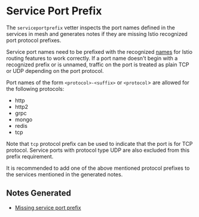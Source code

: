 # Service Port Prefix

The `serviceportprefix` vetter inspects the port names defined in the services in
mesh and generates notes if they are missing Istio recognized port
protocol prefixes.

Service port names need to be prefixed with the recognized
[names](https://istio.io/docs/setup/kubernetes/sidecar-injection.html) for Istio
routing features to work correctly. If a port name doesn't begin with a
recognized prefix or is unnamed, traffic on the port is treated as plain TCP or
UDP depending on the port protocol.

Port names of the form `<protocol>-<suffix>` or `<protocol`> are allowed for
the following protocols:

* http
* http2
* grpc
* mongo
* redis
* tcp

Note that `tcp` protocol prefix can be used to indicate that the port
is for TCP protocol. Service ports with protocol type UDP are also excluded
from this prefix requirement.

It is recommended to add one of the above mentioned protocol prefixes to
the services mentioned in the generated notes.

## Notes Generated

- [Missing service port prefix](README-missing-service-port-prefix.md)
